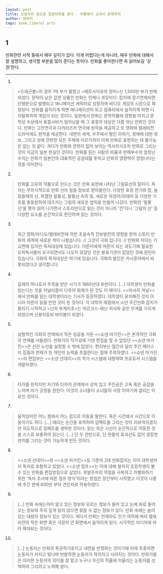```yaml
---
layout: post
title: 눈동자의 빛으로 일본만화를 본다 - 아톰에서 교과서 문제까지
author: 정하미
tags: book,liberal arts
---
```


## 1
만화관련 서적 중에서 매우 깊이가 있다. 이게 어렵다는게 아니라, 매우 만화에 대해서 잘 설명하고, 생각할 부분을 많이 준다는 뜻이다. 만화를 좋아한다면 꼭 읽어보길 '강권'한다.

- - -


1. 
> <드래곤볼>의 경우 1억 부가 팔렸고 <베르사이유의 장미>는 1,500만 부가 판매되었다. 문턱이 낮은 값싼 상품인 만화는 언제나 과잉이다. 잡지에 장기연재되면 단행본으로 발행되고 애니메이션 캐릭터로 성장하며 비디오 게임의 시장으로 확장된다. 만화를 움직이게 하면 애니메이션이 되고 컴퓨터에서 움직이게 하면 디지털화하여 게임이 되는 것이다. 일본에서 만화는 문학작품에 영향을 미치고 문학상 수상에서 표절시비가 일어났을 때 그 표절의 대상은 다름 아닌 만화인 것이다. 만화는 고전연극과 다카라즈카 연극에 원작을 제공하고 또 영화와 텔레비전 드라마에도 원작을 제공한다. 내면의 세계, 우주에서 벌인 이야기, 경제에 대한 정보, 그리고 성에 관련한 모든 주제에 이르기까지 이제 만화로 표현하는 데 불가능은 없는 것 같다. 게다가 만화와 관련이 없어 보이는 역사의식조차 만화로 그리는 것이 지금의 일본 현실인 것이다. 만화를 읽는 사람의 비율과 판매부수의 엄청난 수치는 만화가 일본인의 대표적인 공감대를 뜻하고 만화의 영향력이 엄청나다는 것을 의미한다.

2. 
> 만화를 고유의 작품으로 만드는 것은 만화 표현에 나타난 그림묘선의 질이다. 독자는 무의식적으로 만화 선의 질을 정보로 받아들인다. 다양한 표정 연기와 땀, 놀랐을때의 선, 파열한 말풍성, 말풍선 속의 빛, 새로운 의성어/의태어 등 다양한 기호를 총동원하여 데즈카는 그림의 새로운 법칙을 만들어 나갔다. 만화란 '말풍선'을 쫓아 읽어 나가면서 스토리만으로 읽는 것이 아니라 '칸'이나 '그림의 선' 등 다양한 요소를 순간적으로 판단하며 읽는 것이다.
 
3. 
> 최근 영화/라디오/텔레비전에 의한 초음속적 진보발전의 영향을 받아 스토리 만화의 세계에 새로운 싹이 나왔습니다. // 그것이 극화 입니다. // 만화와 차이는 기교면에 있지만 독자대상에 있습니다. 어른이에게 어른이 되는 과도기에 필요한 오락독서물이 요구되면서도 나오지 않았던 것은 발표기관이 없었던 것에 원인이 있습니다. 극화의 독자대상은 여기에 있습니다. 극화의 발단은 카시혼야에서 비롯되었다고 생각합니다.
 
4. 
> 갈래의 하나로서 주목을 받은 시기가 1960년대 후반이다. [...] 대학생이 만화를 읽는다는 것을 저널리즘이 다루어 화제가 된 것도 이 때이다. <<아사히 저널>>에서 만화를 읽는 대학생이라는 기사가 등장하였다. 대학생이 유치해진 것이 아니라 어른이 읽을 만한 것이 된 것이다. 각 대학의 매점에서 소년 주간만화 잡지가 팔리기 시작하고 <닌자 부게이초>는 마르크스-레닌 저서와 같은 무게를 가지게 되었으며 신봉자등릐 바이블이 되었다.
 
5. 
> 실험적인 극화의 연제에서 작은 성공을 거둔 <<쇼넨 마가진>>은 본격적인 극화의 연재를 서둘렀다. 만화가의 작가성에 기댄 편집을 할 수 없었던 <<쇼넨 마가진>>은 신인 노선을 설정할 수 밖에 없었다. 편지부는 월간과 달리 주간 페이스이 집필과 연재가 한 개인의 능력을 초월한다는 점에 주목하였다. <<쇼넨 마가진>>의 편집부는 <<소넨 선데이>>의 작가 시스템에 대항하여 프로듀서 시스템을 개발하였다.
 
6. 
> 타자를 원하지만 자기와 타자의 관계에서 상처 입고 주인공은 고독 혹은 공감을 느끼며 자기 긍정을 원한다. 이것이 소녀들이 소녀들의 사랑 이야기에 끌리는 이유인 것이다.
 
7. 
> 움직임이란 어느 점에서 어느 점으로 이동을 말한다. 혹은 시간에서 시간으로 이동이기도 하다. [...] 때리는 순간을 포착하여 임팩트를 그리는 것이 리바적이겠지만 의도적으로 임패트를 생략한 것이다. 읽는 측은 시선이 순간적으로 이동한 것을 스스로 보충하여 읽는다. [...] 단 두 칸만으로, 단 한줄의 효과선도 없이 굉장한 펀치를 그리는 것이 가능하게 만든 것이다.
 
8. 
> <<소넨 선데이>>와 <<소넨 마가진>>등 기존의 2대 만화잡지는 이미 대학생까지 독자로 포함하고 있었다. <<소넨 점프>>는 이에 대해 철저히 초등학생이 볼 수 있는 만화를 편집방침으로 삼았다. 후발주자의 약점을 극복하고 차별화하기 위한 '독자 조사에 따른 점프 방식'이라는 방침은 창간부터 시작했고 이것이 나중에 주간 판매 600만 부의 견인차로 작용하였다.

9. 
> [...] 만화 속에는이미 알고 있는 정보와 모르는 정보가 들어 있고 눈에 바로 들어오는 정보와 주의 깊게 읽지 않으면 찾을 수 없는 정보가 있다. 만화 속에는 숨어 있는 대량의 정보가 있는 것이다. 게다가 만화는 언제라도 인기 여하에 따라 텔레비전의 작은 화면 혹은 극장의 큰 화면에서 움직이게 된다. 시각적인 미디어에 따라 확대되는 것이다.
 
10. 
> [...] 눈동자는 만화의 특권적기호이고 내면을 반영하는 것이기에 이에 추종하면 눈동자가 커지고 빛나며 반발하면 눈동자가 작이지고 사라지는 것이다. 만화가들은 이러한 눈동자의 의미를 잘 알고 누구나 자신의 작품에 어울리는 눈동자를 선택하여 그리려고 노력해 왔다.